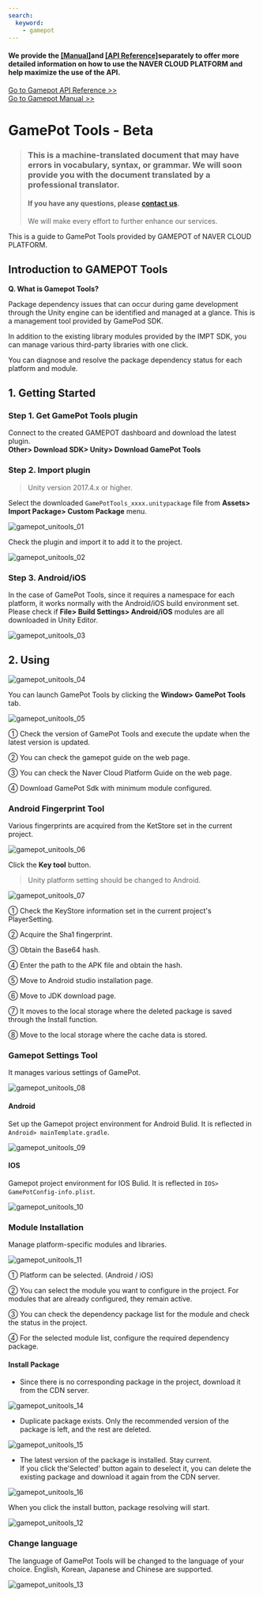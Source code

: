 ```yaml
---
search:
  keyword:
    - gamepot
---
```


#### **We provide the <a href="https://guide.ncloud-docs.com/docs/en/home" target="_blank">[Manual]</a>and <a href="https://api.ncloud-docs.com/docs/en/home" target="_blank">[API Reference]</a>separately to offer more detailed information on how to use the NAVER CLOUD PLATFORM and help maximize the use of the API.**

<a href="https://api.ncloud-docs.com/docs/en/game-gamepot-index" target="_blank">Go to Gamepot API Reference >></a><br />
<a href="https://guide.ncloud-docs.com/docs/en/game-gamepotconsole" target="_blank">Go to Gamepot Manual >></a>

# GamePot Tools - Beta

> ### This is a machine-translated document that may have errors in vocabulary, syntax, or grammar. We will soon provide you with the document translated by a professional translator.
>
> #### If you have any questions, please [contact us](https://www.ncloud.com/support/question).
>
> We will make every effort to further enhance our services.

This is a guide to GamePot Tools provided by GAMEPOT of NAVER CLOUD PLATFORM.

## Introduction to GAMEPOT Tools

**Q. What is Gamepot Tools?**

Package dependency issues that can occur during game development through the Unity engine can be identified and managed at a glance.
This is a management tool provided by GamePod SDK.

In addition to the existing library modules provided by the IMPT SDK, you can manage various third-party libraries with one click.

You can diagnose and resolve the package dependency status for each platform and module.

## 1. Getting Started

### Step 1. Get GamePot Tools plugin

Connect to the created GAMEPOT dashboard and download the latest plugin.
<br>
**Other> Download SDK> Unity> Download GamePot Tools**

### Step 2. Import plugin

> Unity version 2017.4.x or higher.

Select the downloaded `GamePotTools_xxxx.unitypackage` file from **Assets> Import Package> Custom Package** menu.

![gamepot_unitools_01](./images/gamepot_unitools_01.png)

Check the plugin and import it to add it to the project.

![gamepot_unitools_02](./images/gamepot_unitools_02.png)

### Step 3. Android/iOS

In the case of GamePot Tools, since it requires a namespace for each platform, it works normally with the Android/iOS build environment set. Please check if **File> Build Settings> Android/iOS** modules are all downloaded in Unity Editor.

![gamepot_unitools_03](./images/gamepot_unitools_03.png)

## 2. Using

![gamepot_unitools_04](./images/gamepot_unitools_04.png)

You can launch GamePot Tools by clicking the **Window> GamePot Tools** tab.

![gamepot_unitools_05](./images/gamepot_unitools_05.png)

① Check the version of GamePot Tools and execute the update when the latest version is updated.

② You can check the gamepot guide on the web page.

③ You can check the Naver Cloud Platform Guide on the web page.

④ Download GamePot Sdk with minimum module configured.

### Android Fingerprint Tool

Various fingerprints are acquired from the KetStore set in the current project.

![gamepot_unitools_06](./images/gamepot_unitools_06.png)

Click the **Key tool** button.

> Unity platform setting should be changed to Android.

![gamepot_unitools_07](./images/gamepot_unitools_07.png)

① Check the KeyStore information set in the current project's PlayerSetting.

② Acquire the Sha1 fingerprint.

③ Obtain the Base64 hash.

④ Enter the path to the APK file and obtain the hash.

⑤ Move to Android studio installation page.

⑥ Move to JDK download page.

⑦ It moves to the local storage where the deleted package is saved through the Install function.

⑧ Move to the local storage where the cache data is stored.

### Gamepot Settings Tool

It manages various settings of GamePot.

![gamepot_unitools_08](./images/gamepot_unitools_08.png)

#### Android

Set up the Gamepot project environment for Android Bulid.
It is reflected in `Android> mainTemplate.gradle`.

![gamepot_unitools_09](./images/gamepot_unitools_09.png)

#### IOS

Gamepot project environment for IOS Bulid.
It is reflected in `IOS> GamePotConfig-info.plist`.

![gamepot_unitools_10](./images/gamepot_unitools_10.png)

### Module Installation

Manage platform-specific modules and libraries.

![gamepot_unitools_11](./images/gamepot_unitools_11.png)

① Platform can be selected. (Android / iOS)

② You can select the module you want to configure in the project. For modules that are already configured, they remain active.

③ You can check the dependency package list for the module and check the status in the project.

④ For the selected module list, configure the required dependency package.

#### Install Package

- Since there is no corresponding package in the project, download it from the CDN server.

![gamepot_unitools_14](./images/gamepot_unitools_14.png)

- Duplicate package exists. Only the recommended version of the package is left, and the rest are deleted.

![gamepot_unitools_15](./images/gamepot_unitools_15.png)

- The latest version of the package is installed. Stay current.
  <br>If you click the'Selected' button again to deselect it, you can delete the existing package and download it again from the CDN server.

![gamepot_unitools_16](./images/gamepot_unitools_16.png)

When you click the install button, package resolving will start.

![gamepot_unitools_12](./images/gamepot_unitools_12.png)

### Change language

The language of GamePot Tools will be changed to the language of your choice. English, Korean, Japanese and Chinese are supported.

![gamepot_unitools_13](./images/gamepot_unitools_13.png)
